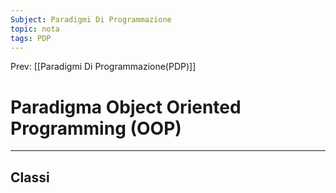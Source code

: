 ```yaml
---
Subject: Paradigmi Di Programmazione
topic: nota
tags: PDP
---
```


Prev: [[Paradigmi Di Programmazione(PDP)]]

# Paradigma Object Oriented Programming (OOP)
---
## Classi
